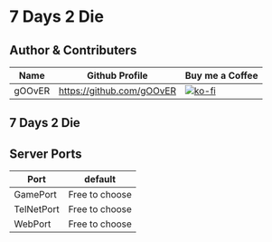 # 7 Days 2 Die

## Author & Contributers
| Name        | Github Profile  | Buy me a Coffee |
| ------------- |-------------|-------------|
|   gOOvER   | https://github.com/gOOvER | [![ko-fi](https://ko-fi.com/img/githubbutton_sm.svg)](https://ko-fi.com/B0B351D0Q) |


## 7 Days 2 Die

## Server Ports

| Port  | default |
|-------|---------|
|GamePort  | Free to choose    |
|TelNetPort| Free to choose    |
|WebPort   | Free to choose    |
